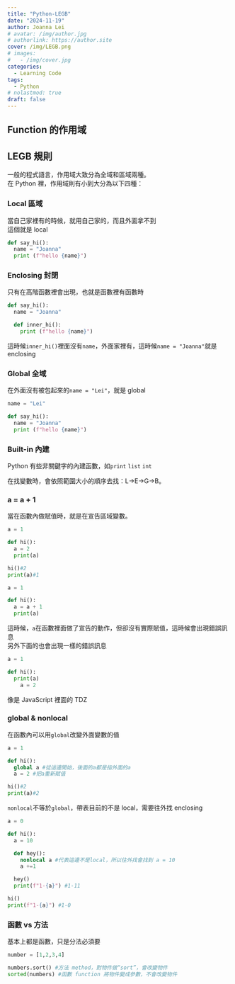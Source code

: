 ```yaml
---
title: "Python-LEGB"
date: "2024-11-19"
author: Joanna Lei
# avatar: /img/author.jpg
# authorlink: https://author.site
cover: /img/LEGB.png
# images:
#   - /img/cover.jpg
categories:
  - Learning Code
tags:
  - Python
# nolastmod: true
draft: false
---
```


## Function 的作用域

<!--more-->

## LEGB 規則

一般的程式語言，作用域大致分為全域和區域兩種。  
在 Python 裡，作用域則有小到大分為以下四種：

### Local 區域

當自己家裡有的時候，就用自己家的，而且外面拿不到  
這個就是 local

```py
def say_hi():
  name = "Joanna"
  print (f"hello {name}")
```

### Enclosing 封閉

只有在高階函數裡會出現，也就是函數裡有函數時

```py
def say_hi():
  name = "Joanna"

  def inner_hi():
    print (f"hello {name}")
```

這時候`inner_hi()`裡面沒有`name`，外面家裡有，這時候`name = "Joanna"`就是 enclosing

### Global 全域

在外面沒有被包起來的`name = "Lei"`，就是 global

```py
name = "Lei"

def say_hi():
  name = "Joanna"
  print (f"hello {name}")
```

### Built-in 內建

Python 有些非關鍵字的內建函數，如`print` `list` `int`

在找變數時，會依照範圍大小的順序去找：L->E->G->B。

### a = a + 1

當在函數內做賦值時，就是在宣告區域變數。

```py
a = 1

def hi():
  a = 2
  print(a)

hi()#2
print(a)#1
```

```py
a = 1

def hi():
  a = a + 1
  print(a)
```

這時候，`a`在函數裡面做了宣告的動作，但卻沒有實際賦值，這時候會出現錯誤訊息  
另外下面的也會出現一樣的錯誤訊息

```py
a = 1

def hi():
  print(a)
    a = 2
```

像是 JavaScript 裡面的 TDZ

### global & nonlocal

在函數內可以用`global`改變外面變數的值

```py
a = 1

def hi():
  global a #從這邊開始，後面的a都是指外面的a
  a = 2 #把a重新賦值

hi()#2
print(a)#2
```

`nonlocal`不等於`global`，帶表目前的不是 local，需要往外找 enclosing

```py
a = 0

def hi():
  a = 10

  def hey():
    nonlocal a #代表這邊不是local，所以往外找會找到 a = 10
    a +=1

  hey()
  print(f"1-{a}") #1-11

hi()
print(f"1-{a}") #1-0
```

### 函數 vs 方法

基本上都是函數，只是分法必須要

```py
number = [1,2,3,4]

numbers.sort() #方法 method，對物件做“sort”，會改變物件
sorted(numbers) #函數 function 將物件變成參數，不會改變物件
```
